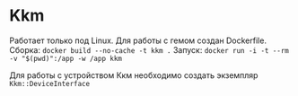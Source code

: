# Kkm

Работает только под Linux.
Для работы с гемом создан Dockerfile.
Сборка: `docker build --no-cache -t kkm .`
Запуск: `docker run -i -t --rm -v "$(pwd)":/app -w /app kkm`


Для работы с устройством Ккм необходимо создать экземпляр `Kkm::DeviceInterface`
